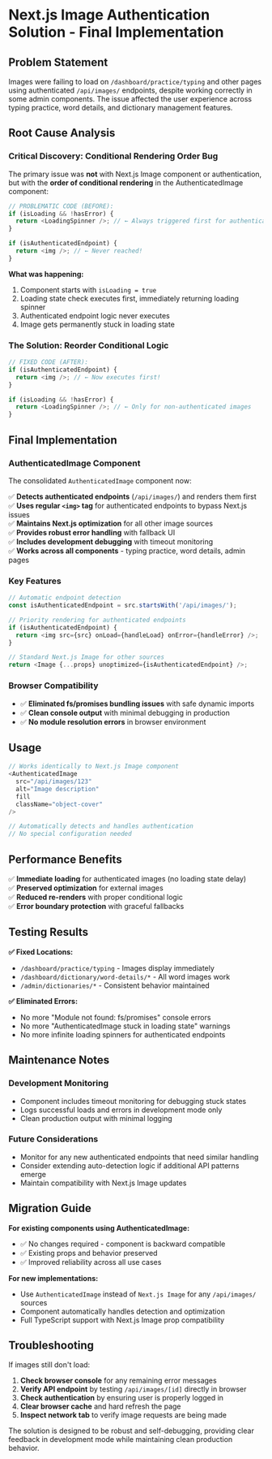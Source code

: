 # Next.js Image Authentication Solution - Final Implementation

## Problem Statement

Images were failing to load on `/dashboard/practice/typing` and other pages using authenticated `/api/images/` endpoints, despite working correctly in some admin components. The issue affected the user experience across typing practice, word details, and dictionary management features.

## Root Cause Analysis

### **Critical Discovery: Conditional Rendering Order Bug**

The primary issue was **not** with Next.js Image component or authentication, but with the **order of conditional rendering** in the AuthenticatedImage component:

```typescript
// PROBLEMATIC CODE (BEFORE):
if (isLoading && !hasError) {
  return <LoadingSpinner />; // ← Always triggered first for authenticated endpoints!
}

if (isAuthenticatedEndpoint) {
  return <img />; // ← Never reached!
}
```

**What was happening:**

1. Component starts with `isLoading = true`
2. Loading state check executes first, immediately returning loading spinner
3. Authenticated endpoint logic never executes
4. Image gets permanently stuck in loading state

### **The Solution: Reorder Conditional Logic**

```typescript
// FIXED CODE (AFTER):
if (isAuthenticatedEndpoint) {
  return <img />; // ← Now executes first!
}

if (isLoading && !hasError) {
  return <LoadingSpinner />; // ← Only for non-authenticated images
}
```

## Final Implementation

### **AuthenticatedImage Component**

The consolidated `AuthenticatedImage` component now:

✅ **Detects authenticated endpoints** (`/api/images/`) and renders them first  
✅ **Uses regular `<img>` tag** for authenticated endpoints to bypass Next.js issues  
✅ **Maintains Next.js optimization** for all other image sources  
✅ **Provides robust error handling** with fallback UI  
✅ **Includes development debugging** with timeout monitoring  
✅ **Works across all components** - typing practice, word details, admin pages

### **Key Features**

```typescript
// Automatic endpoint detection
const isAuthenticatedEndpoint = src.startsWith('/api/images/');

// Priority rendering for authenticated endpoints
if (isAuthenticatedEndpoint) {
  return <img src={src} onLoad={handleLoad} onError={handleError} />;
}

// Standard Next.js Image for other sources
return <Image {...props} unoptimized={isAuthenticatedEndpoint} />;
```

### **Browser Compatibility**

- ✅ **Eliminated fs/promises bundling issues** with safe dynamic imports
- ✅ **Clean console output** with minimal debugging in production
- ✅ **No module resolution errors** in browser environment

## Usage

```typescript
// Works identically to Next.js Image component
<AuthenticatedImage
  src="/api/images/123"
  alt="Image description"
  fill
  className="object-cover"
/>

// Automatically detects and handles authentication
// No special configuration needed
```

## Performance Benefits

✅ **Immediate loading** for authenticated images (no loading state delay)  
✅ **Preserved optimization** for external images  
✅ **Reduced re-renders** with proper conditional logic  
✅ **Error boundary protection** with graceful fallbacks

## Testing Results

**✅ Fixed Locations:**

- `/dashboard/practice/typing` - Images display immediately
- `/dashboard/dictionary/word-details/*` - All word images work
- `/admin/dictionaries/*` - Consistent behavior maintained

**✅ Eliminated Errors:**

- No more "Module not found: fs/promises" console errors
- No more "AuthenticatedImage stuck in loading state" warnings
- No more infinite loading spinners for authenticated endpoints

## Maintenance Notes

### **Development Monitoring**

- Component includes timeout monitoring for debugging stuck states
- Logs successful loads and errors in development mode only
- Clean production output with minimal logging

### **Future Considerations**

- Monitor for any new authenticated endpoints that need similar handling
- Consider extending auto-detection logic if additional API patterns emerge
- Maintain compatibility with Next.js Image updates

## Migration Guide

**For existing components using AuthenticatedImage:**

- ✅ No changes required - component is backward compatible
- ✅ Existing props and behavior preserved
- ✅ Improved reliability across all use cases

**For new implementations:**

- Use `AuthenticatedImage` instead of `Next.js Image` for any `/api/images/` sources
- Component automatically handles detection and optimization
- Full TypeScript support with Next.js Image prop compatibility

## Troubleshooting

If images still don't load:

1. **Check browser console** for any remaining error messages
2. **Verify API endpoint** by testing `/api/images/[id]` directly in browser
3. **Check authentication** by ensuring user is properly logged in
4. **Clear browser cache** and hard refresh the page
5. **Inspect network tab** to verify image requests are being made

The solution is designed to be robust and self-debugging, providing clear feedback in development mode while maintaining clean production behavior.
